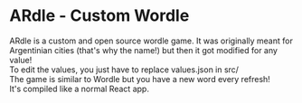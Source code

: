 # ARdle - Custom Wordle

ARdle is a custom and open source wordle game. It was originally meant for Argentinian cities (that's why the name!) but then it got modified for any value!  
To edit the values, you just have to replace values.json in src/  
The game is similar to Wordle but you have a new word every refresh!  
It's compiled like a normal React app.  